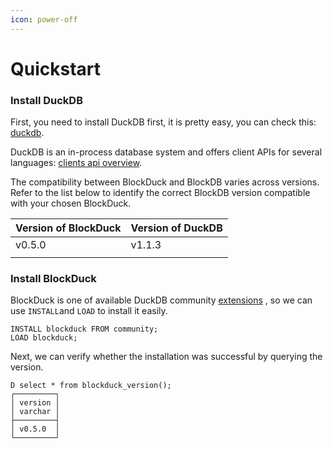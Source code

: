 ```yaml
---
icon: power-off
---
```


# Quickstart

### Install DuckDB

First, you need to install DuckDB first, it is pretty easy, you can check this: [duckdb](https://duckdb.org/docs/installation/?version=stable\&environment=cli\&platform=macos\&download_method=package_manager).

DuckDB is an in-process database system and offers client APIs for several languages: [clients api overview](https://duckdb.org/docs/api/overview).

The compatibility between BlockDuck and BlockDB varies across versions. Refer to the list below to identify the correct BlockDB version compatible with your chosen BlockDuck.

| Version of BlockDuck | Version of DuckDB |
| -------------------- | ----------------- |
| v0.5.0               | v1.1.3            |
|                      |                   |

### Install BlockDuck

BlockDuck is one of available DuckDB community [extensions](https://duckdb.org/community_extensions/list_of_extensions) , so we can use `INSTALL`and `LOAD`  to install it easily.

```
INSTALL blockduck FROM community;
LOAD blockduck;
```

Next, we can verify whether the installation was successful by querying the version.

```
D select * from blockduck_version();
┌─────────┐
│ version │
│ varchar │
├─────────┤
│ v0.5.0  │
└─────────┘
```

###

